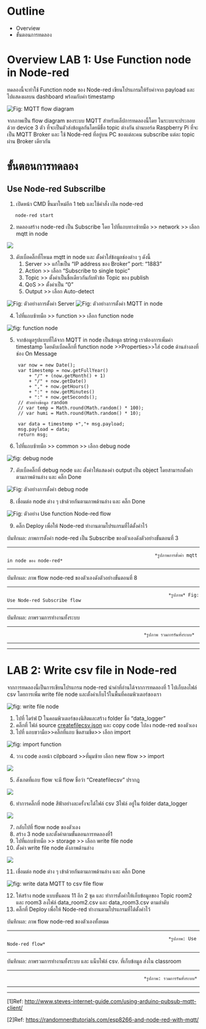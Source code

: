 # **Outline**
- Overview
- ขั้นตอนการทดลอง


# **Overview LAB 1: Use Function node in Node-red** 
   
   ทดลองนี้จะทำใช้ Function node ของ Node-red เขียนโปรแกรมให้รับค่าจาก payload และ ไปแสดงผลบน 
dashboard พร้อมกับค่า timestamp 


![Fig: MQTT flow diagram](https://paper-attachments.dropboxusercontent.com/s_E52CE9636CC21E54CB784CCA8A27CB5635D96E67078036B8A8B926DABD6486D6_1676179284557_file.png)

    
   จากภาพเป็น flow diagram ของระบบ MQTT สำหรับแล็ปการทดลองนี้โดย ในระบบจะประกอบด้วย 
device 3 ตัว ที่จะเป็นตัวส่งข้อมูลกันโดยมีชื่อ topic ต่างกัน ผ่านบอร์ด Raspberry Pi ที่จะเป็น MQTT Broker และ ใช้ Node-red ที่อยู่บน PC ของแต่ละคน subscribe แต่ละ topic ผ่าน Broker เดียวกัน 

# **ขั้นตอนการทดลอง**

## **Use Node-red Subscrilbe**
1. เปิดหน้า CMD ขึ้นมาใหม่อีก 1 teb และใช้คำสั่ง เปิด node-red 
   
 ``` 
    node-red start 
```

2. ทดลองสร้าง node-red เป็น Subscribe โดย ไปที่แถบทางซ้ายมือ >> network >> เลือก mqtt in node


![](https://paper-attachments.dropboxusercontent.com/s_7788A459FC6A88558CA5CA14FB949EF0AF66791C1E6DA46173C45740A9B53F44_1674121375258_Screenshot+2023-01-19+164133.png)



3. ดับเบิ้ลคลิ๊กที่โหนด mqtt in node และ ตั้งค่าใส่ข้อมูลช่องต่าง ๆ ดังนี้
    1. Server >> แก้ไขเป็น “IP address ของ Broker” port: “1883”
    2. Action >> เลือก “Subscribe to single topic”
    3. Topic >> ตั้งค่าเป็นชื่อเดียวกันกับหัวข้อ Topic ของ publish
    4. QoS >> ตั้งค่าเป็น “0” 
    5. Output >> เลือก Auto-detect

![Fig: ตัวอย่างการตั้งค่า Server](https://paper-attachments.dropboxusercontent.com/s_DA7F9304F7FD16C94028EC84CCC3FE7AF8CB3BE2BB9AC49BF08A86122CCAFA23_1675391744627_image.png)
![Fig: ตัวอย่างการตั้งค่า MQTT in node](https://paper-attachments.dropboxusercontent.com/s_DA7F9304F7FD16C94028EC84CCC3FE7AF8CB3BE2BB9AC49BF08A86122CCAFA23_1675392598210_image.png)


4. ไปที่แถบซ้ายมือ >> function >> เลือก function node


![fig: function node](https://paper-attachments.dropboxusercontent.com/s_E52CE9636CC21E54CB784CCA8A27CB5635D96E67078036B8A8B926DABD6486D6_1675937730119_Screenshot+2023-02-09+171434.png)


5. จากข้อมูลรูปแบบที่ได้จาก MQTT in node เป็นข้อมูล string เราต้องการเพิ่มค่า timestamp โดยดับเบิ้ลคลิ๊กที่ function node >>Properties>>ใส่ code ด้านล่างลงที่ช่อง On Message 

```
    var now = new Date();
    var timestemp = now.getFullYear()
        + "/" + (now.getMonth() + 1)
        + "/" + now.getDate()
        + "," + now.getHours()
        + ":" + now.getMinutes()
        + ":" + now.getSeconds();
    // ตัวอย่างข้อมูล random
    // var temp = Math.round(Math.random() * 100);
    // var humi = Math.round(Math.random() * 10);
    
    var data = timestemp +","+ msg.payload;
    msg.payload = data;
    return msg;
```    



6. ไปที่แถบซ้ายมือ >> common >> เลือก debug node



![fig:  debug node](https://paper-attachments.dropboxusercontent.com/s_7788A459FC6A88558CA5CA14FB949EF0AF66791C1E6DA46173C45740A9B53F44_1674122277007_Screenshot+2023-01-19+165723.png)



7. ดับเบิ้ลคลิ๊กที่ debug node และ ตั้งค่าให้แสดงค่า output เป็น object โดยสามารถตั้งค่าตามภาพด้านล่าง และ คลิ๊ก Done


![Fig: ตัวอย่างการตั้งค่า debug node](https://paper-attachments.dropboxusercontent.com/s_DA7F9304F7FD16C94028EC84CCC3FE7AF8CB3BE2BB9AC49BF08A86122CCAFA23_1675409973531_image.png)



8. เชื่อมต่อ node ต่าง ๆ เข้าด้วยกันตามภาพด้านล่าง และ คลิ๊ก Done


![Fig: ตัวอย่าง Use function Node-red  flow](https://paper-attachments.dropboxusercontent.com/s_E52CE9636CC21E54CB784CCA8A27CB5635D96E67078036B8A8B926DABD6486D6_1675939703260_image.png)


9. คลิ๊ก Deploy เพื่อให้ Node-red ทำงานตามโปรแกรมที่ได้ตั้งค่าไว้

บันทึกผล: ภาพการตั้งค่า node-red เป็น Subscribe ของตัวเองดังตัวอย่างขั้นตอนที่ 3


----------


                                                          *รูปภาพการตั้งค่า mqtt in node ของ node-red* 


----------


บันทึกผล: ภาพ flow node-red  ของตัวเองดังตัวอย่างขั้นตอนที่ 8


----------


                                                               *รูปภาพ* Fig: Use Node-red Subscribe flow


----------

บันทึกผล: ภาพรวมการทำงานทั้งระบบ

----------



                                                      *รูปภาพ รวมการรันทั้งระบบ*



----------
----------


# **LAB 2: Write csv file in Node-red**

   จากการทดลองนี้เป็นการเขียนโปรแกรม node-red นำค่าที่อ่านได้จากการทดลองที่ 1 ไปเก็บลงไฟล์ csv โดยการเพิ่ม write file node และตั้งค่าเก็บไว้ในพื้นที่คอมพิวเตอร์ของเรา      
      

![fig: write file node](https://paper-attachments.dropboxusercontent.com/s_658EA92A6511F4A6D9DBC5C18FA68E122C12026AE7FD8BD469980BE09BFF5730_1668764340477_image.png)



1. ไปที่ ไดร์ฟ D ในคอมพิวเตอร์ของนิสิตและสร้าง folder ชื่อ “data_logger” 
2. คลิ๊กที่ ไฟล์ source [createfilecsv.json](https://www.dropbox.com/s/keq1d4upmtqog0a/createfile%20%284%29.json?dl=0)  และ copy code ไปลง node-red ของตัวเอง 
3. ไปที่ แถบขวามือ>>คลิ๊กที่แถบ ขีดสามขีด>> เลือก import



![fig: import function](https://paper-attachments.dropboxusercontent.com/s_E52CE9636CC21E54CB784CCA8A27CB5635D96E67078036B8A8B926DABD6486D6_1676198928565_Untitled.png)


4. วาง code ลงหน้า cilpboard >>ที่มุมซ้าย เลือก new flow >> import 



![](https://paper-attachments.dropboxusercontent.com/s_E52CE9636CC21E54CB784CCA8A27CB5635D96E67078036B8A8B926DABD6486D6_1676199206287_Untitled.png)


5. สังเกตที่แถบ flow จะมี flow ชื่อว่า “Createfilecsv” ปรากฎ


![](https://paper-attachments.dropboxusercontent.com/s_E52CE9636CC21E54CB784CCA8A27CB5635D96E67078036B8A8B926DABD6486D6_1676199329352_image.png)


6. ทำการคลิ๊กที่ node สีฟ้าอย่างละครั้งจะได้ไฟล์ csv 3ไฟล์ อยู่ใน folder data_logger


![](https://paper-attachments.dropboxusercontent.com/s_E52CE9636CC21E54CB784CCA8A27CB5635D96E67078036B8A8B926DABD6486D6_1676199448253_image.png)


7. กลับไปที่ flow node ของตัวเอง 
8. สร้าง 3 node และตั้งค่าตามขั้นตอนการทดลองที่1 
9. ไปที่แถบซ้ายมือ >> storage >> เลือก write file node
10. ตั้งค่า write file node ดังภาพด้านล่าง


![](https://paper-attachments.dropboxusercontent.com/s_E52CE9636CC21E54CB784CCA8A27CB5635D96E67078036B8A8B926DABD6486D6_1676200773070_image.png)


11. เชื่อมต่อ node ต่าง ๆ เข้าด้วยกันตามภาพด้านล่าง และ คลิ๊ก Done


![fig: write data MQTT to csv file flow](https://paper-attachments.dropboxusercontent.com/s_E52CE9636CC21E54CB784CCA8A27CB5635D96E67078036B8A8B926DABD6486D6_1676200873202_image.png)

12. ให้สร้าง node แบบขั้นตอน 11 อีก 2 ชุด และ ทำการตั้งค่าให้เก็บข้อมูลของ Topic room2 และ room3 ลงไฟล์ data_room2.csv และ data_room3.csv ตามลำดับ
13. คลิ๊กที่ Deploy เพื่อให้ Node-red ทำงานตามโปรแกรมที่ได้ตั้งค่าไว้


บันทึกผล: ภาพ flow node-red  ของตัวเองทั้งหมด

----------

                                                               *รูปภาพ: Use Node-red flow*


----------


บันทึกผล: ภาพรวมการทำงานทั้งระบบ และ แน็บไฟล์ csv. ที่เก็บข้อมูล ส่งใน classroom


----------

                                                      *รูปภาพ: รวมการรันทั้งระบบ*


----------
----------

[1]Ref: http://www.steves-internet-guide.com/using-arduino-pubsub-mqtt-client/

[2]Ref: https://randomnerdtutorials.com/esp8266-and-node-red-with-mqtt/


